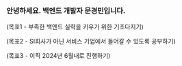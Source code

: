 
### 안녕하세요. 백엔드 개발자 문경민입니다.

(목표1 - 부족한 백엔드 실력을 키우기 위한 기초다지기)

(목표2 - SI회사가 아닌 서비스 기업에서 들어갈 수 있도록 공부하기)

(목표3 - 이직 2024년 6월내로 진행하기)
